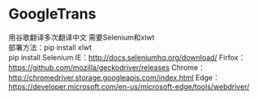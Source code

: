 # GoogleTrans
用谷歌翻译多次翻译中文  需要Selenium和xlwt<br>部署方法：pip install xlwt <br>pip install Selenium
IE：http://docs.seleniumhq.org/download/
Firfox：https://github.com/mozilla/geckodriver/releases
Chrome：http://chromedriver.storage.googleapis.com/index.html
Edge：https://developer.microsoft.com/en-us/microsoft-edge/tools/webdriver/
